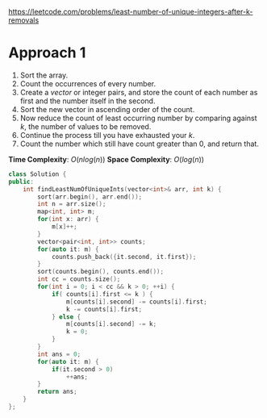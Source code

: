 https://leetcode.com/problems/least-number-of-unique-integers-after-k-removals

# Approach 1

1. Sort the array.
2. Count the occurrences of every number.
3. Create a $vector$ or integer pairs, and store the count of each number as first and the number itself in the second.
4. Sort the new vector in ascending order of the count.
5. Now reduce the count of least occurring number by comparing against $k$, the number of values to be removed.
6. Continue the process till you have exhausted your $k$.
7. Count the number which still have count greater than 0, and return that.

**Time Complexity**: $O(n log(n))$
**Space Complexity**: $O(log(n))$

```cpp
class Solution {
public:
    int findLeastNumOfUniqueInts(vector<int>& arr, int k) {
        sort(arr.begin(), arr.end());
        int n = arr.size();
        map<int, int> m;
        for(int x: arr) {
            m[x]++;
        }
        vector<pair<int, int>> counts;
        for(auto it: m) {
            counts.push_back({it.second, it.first});
        }
        sort(counts.begin(), counts.end());
        int cc = counts.size();
        for(int i = 0; i < cc && k > 0; ++i) {
            if( counts[i].first <= k ) {
                m[counts[i].second] -= counts[i].first;
                k -= counts[i].first;
            } else {
                m[counts[i].second] -= k;
                k = 0;
            }
        }
        int ans = 0;
        for(auto it: m) {
            if(it.second > 0)
                ++ans;
        }
        return ans;
    }
};
```